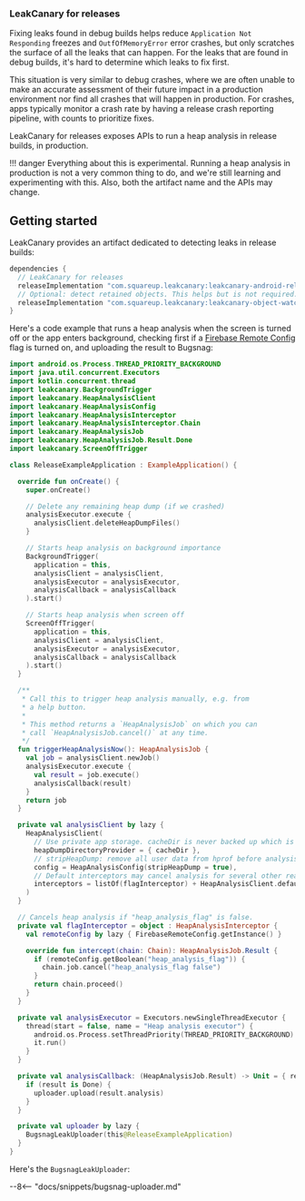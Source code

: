 ### LeakCanary for releases

Fixing leaks found in debug builds helps reduce `Application Not Responding` freezes and
`OutfOfMemoryError` error crashes, but only scratches the surface of all the leaks that can happen.
For the leaks that are found in debug builds, it's hard to determine which leaks to fix first.

This situation is very similar to debug crashes, where we are
often unable to make an accurate assessment of their future impact in a production environment nor
find all crashes that will happen in production. For crashes, apps typically monitor a crash rate by
having a release crash reporting pipeline, with counts to prioritize fixes.

LeakCanary for releases exposes APIs to run a heap analysis in release builds, in production.

!!! danger
    Everything about this is experimental. Running a heap analysis in production is not a very
    common thing to do, and we're still learning and experimenting with this. Also, both the
    artifact name and the APIs may change.

## Getting started

LeakCanary provides an artifact dedicated to detecting leaks in release builds:

```groovy
dependencies {
  // LeakCanary for releases
  releaseImplementation "com.squareup.leakcanary:leakcanary-android-release:${leakCanaryVersion}"
  // Optional: detect retained objects. This helps but is not required.
  releaseImplementation "com.squareup.leakcanary:leakcanary-object-watcher-android:${leakCanaryVersion}"
}
```

Here's a code example that runs a heap analysis when the screen is turned off or the app enters background, checking first if a [Firebase Remote Config](https://firebase.google.com/products/remote-config) flag is turned on, and uploading the result to Bugsnag:

```kotlin
import android.os.Process.THREAD_PRIORITY_BACKGROUND
import java.util.concurrent.Executors
import kotlin.concurrent.thread
import leakcanary.BackgroundTrigger
import leakcanary.HeapAnalysisClient
import leakcanary.HeapAnalysisConfig
import leakcanary.HeapAnalysisInterceptor
import leakcanary.HeapAnalysisInterceptor.Chain
import leakcanary.HeapAnalysisJob
import leakcanary.HeapAnalysisJob.Result.Done
import leakcanary.ScreenOffTrigger

class ReleaseExampleApplication : ExampleApplication() {

  override fun onCreate() {
    super.onCreate()

    // Delete any remaining heap dump (if we crashed)
    analysisExecutor.execute {
      analysisClient.deleteHeapDumpFiles()
    }

    // Starts heap analysis on background importance
    BackgroundTrigger(
      application = this,
      analysisClient = analysisClient,
      analysisExecutor = analysisExecutor,
      analysisCallback = analysisCallback
    ).start()

    // Starts heap analysis when screen off
    ScreenOffTrigger(
      application = this,
      analysisClient = analysisClient,
      analysisExecutor = analysisExecutor,
      analysisCallback = analysisCallback
    ).start()
  }

  /**
   * Call this to trigger heap analysis manually, e.g. from
   * a help button.
   *
   * This method returns a `HeapAnalysisJob` on which you can
   * call `HeapAnalysisJob.cancel()` at any time.
   */
  fun triggerHeapAnalysisNow(): HeapAnalysisJob {
    val job = analysisClient.newJob()
    analysisExecutor.execute {
      val result = job.execute()
      analysisCallback(result)
    }
    return job
  }

  private val analysisClient by lazy {
    HeapAnalysisClient(
      // Use private app storage. cacheDir is never backed up which is important.
      heapDumpDirectoryProvider = { cacheDir },
      // stripHeapDump: remove all user data from hprof before analysis.
      config = HeapAnalysisConfig(stripHeapDump = true),
      // Default interceptors may cancel analysis for several other reasons.
      interceptors = listOf(flagInterceptor) + HeapAnalysisClient.defaultInterceptors(this)
    )
  }

  // Cancels heap analysis if "heap_analysis_flag" is false.
  private val flagInterceptor = object : HeapAnalysisInterceptor {
    val remoteConfig by lazy { FirebaseRemoteConfig.getInstance() }

    override fun intercept(chain: Chain): HeapAnalysisJob.Result {
      if (remoteConfig.getBoolean("heap_analysis_flag")) {
        chain.job.cancel("heap_analysis_flag false")
      }
      return chain.proceed()
    }
  }

  private val analysisExecutor = Executors.newSingleThreadExecutor {
    thread(start = false, name = "Heap analysis executor") {
      android.os.Process.setThreadPriority(THREAD_PRIORITY_BACKGROUND)
      it.run()
    }
  }

  private val analysisCallback: (HeapAnalysisJob.Result) -> Unit = { result ->
    if (result is Done) {
      uploader.upload(result.analysis)
    }
  }

  private val uploader by lazy {
    BugsnagLeakUploader(this@ReleaseExampleApplication)
  }
}
```

Here's the `BugsnagLeakUploader`:

--8<-- "docs/snippets/bugsnag-uploader.md"
